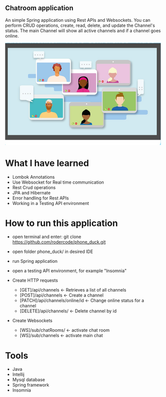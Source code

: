 ## Chatroom application
An simple Spring application using Rest APIs and Websockets.
You can perform CRUD operations, create, read, delete, and update 
the Channel's status. The main Channel will show all active channels
and if a channel goes online.

![ChatRoom Image](chatroom.png)

# What I have learned
- Lombok Annotations
- Use Websocket for Real time communication
- Rest Crud operations
- JPA and Hibernate
- Error handling for Rest APIs
- Working in a Testing API environment

# How to run this application
- open terminal and enter: git clone https://github.com/rodercode/phone_duck.git
- open folder phone_duck/ in desired IDE
- run Spring application
- open a testing API environment, for example "Insomnia"
- Create HTTP requests
  - [GET]/api/channels <- Retrieves a list of all channels
  - [POST]/api/channels <- Create a channel
  - [PATCH]/api/channels/online/id <- Change online status for a channel
  - [DELETE]/api/channels/<id> <- Delete channel by id

- Create Websockets
   - [WS]/sub/chatRooms/ <- activate chat room
   - [WS]/sub/channels <- activate main chat
# Tools
* Java
* Intellij
* Mysql database
* Spring framework
* Insomnia
